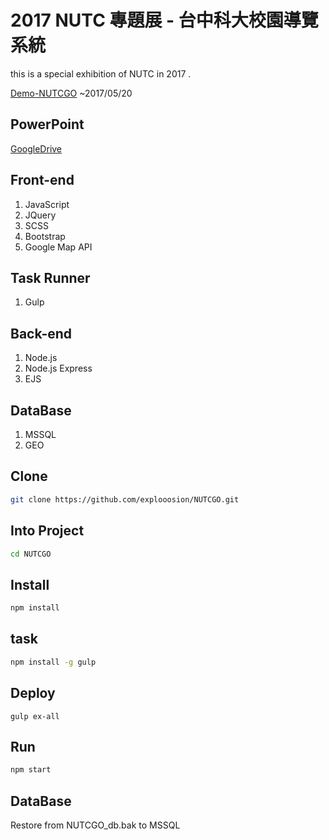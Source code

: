 # 2017 NUTC 專題展 - 台中科大校園導覽系統
this is a special exhibition of NUTC in 2017 .

[Demo-NUTCGO](http://robby570.tw) ~2017/05/20

## PowerPoint
[GoogleDrive](https://drive.google.com/open?id=0B1mT0V_C4ZXIVXEyUkhPQVB6aVE)

## Front-end
1. JavaScript
2. JQuery
3. SCSS
4. Bootstrap
5. Google Map API

## Task Runner
1. Gulp

## Back-end
1. Node.js
2. Node.js Express
3. EJS

## DataBase
1. MSSQL
2. GEO

## Clone
```bash
git clone https://github.com/explooosion/NUTCGO.git
```

## Into Project
```bash
cd NUTCGO
```

## Install
```bash
npm install
```

## task
```bash
npm install -g gulp
```


## Deploy
```
gulp ex-all
```

## Run
```bash
npm start
```

## DataBase
Restore from NUTCGO_db.bak to MSSQL
